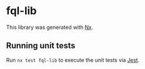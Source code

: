 # fql-lib

This library was generated with [Nx](https://nx.dev).

## Running unit tests

Run `nx test fql-lib` to execute the unit tests via [Jest](https://jestjs.io).
